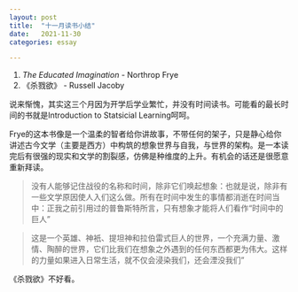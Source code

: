 ```yaml
---
layout: post
title:  "十一月读书小结"
date:   2021-11-30
categories: essay

---
```

1. *The Educated Imagination* - Northrop Frye
2. 《杀戮欲》 - Russell Jacoby

说来惭愧，其实这三个月因为开学后学业繁忙，并没有时间读书。可能看的最长时间的书就是Introduction to Statsicial Learning呵呵。

Frye的这本书像是一个温柔的智者给你讲故事，不带任何的架子，只是静心给你讲述古今文学（主要是西方）中构筑的想象世界与自我，与世界的架构。是一本读完后有很强的现实和文学的割裂感，仿佛是种维度的上升。有机会的话还是很愿意重新拜读。

> 没有人能够记住战役的名称和时间，除非它们唤起想象：也就是说，除非有一些文学原因使人入们这么做。所有在时间中发生的事情都消逝在时间当中：正我之前引用过的普鲁斯特所言，只有想象才能将人们看作“时间中的巨人”

> 这是一个英雄、神衹、提坦神和拉伯雷式巨人的世界，一个充满力量、激情、陶醉的世界，它们比我们在想象之外遇到的任何东西都更为伟大。这样的力量如果进入日常生活，就不仅会浸染我们，还会湮没我们”

《杀戮欲》不好看。
